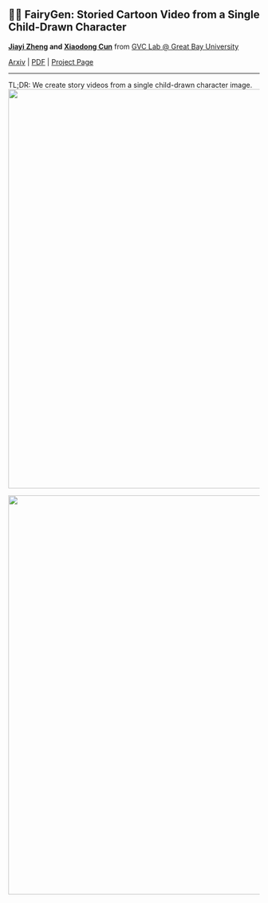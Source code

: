 ## 🧚‍♀️ FairyGen: Storied Cartoon Video from a Single Child-Drawn Character

<b>[Jiayi Zheng]() and [Xiaodong Cun](http://vinthony.github.io)</b> from [GVC Lab @ Great Bay University](http://gvclab.github.io)

[Arxiv]() | [PDF]() | [Project Page](https://jayleejia.github.io/FairyGen/)

---
TL;DR: We create story videos from a single child-drawn character image.
<img width='800px' src='https://github-production-user-asset-6210df.s3.amazonaws.com/4397546/458439203-fb2f5ddd-65ac-491c-88b3-39f757e4d8fb.gif?X-Amz-Algorithm=AWS4-HMAC-SHA256&X-Amz-Credential=AKIAVCODYLSA53PQK4ZA%2F20250624%2Fus-east-1%2Fs3%2Faws4_request&X-Amz-Date=20250624T143914Z&X-Amz-Expires=300&X-Amz-Signature=39b0eabcb5b41f72ebcbae866c7c6e554b981878c8613b3a99fab5af4e4fb37b&X-Amz-SignedHeaders=host'/>


<img width='800px' src='https://github-production-user-asset-6210df.s3.amazonaws.com/4397546/458442529-b9d3830b-4c81-4afa-a506-1688290b026a.gif?X-Amz-Algorithm=AWS4-HMAC-SHA256&X-Amz-Credential=AKIAVCODYLSA53PQK4ZA%2F20250624%2Fus-east-1%2Fs3%2Faws4_request&X-Amz-Date=20250624T144751Z&X-Amz-Expires=300&X-Amz-Signature=7c3293152552a9f8155f59f66c8542f43c34565b84adfa7608ce7dfd1f5402e9&X-Amz-SignedHeaders=host' />
